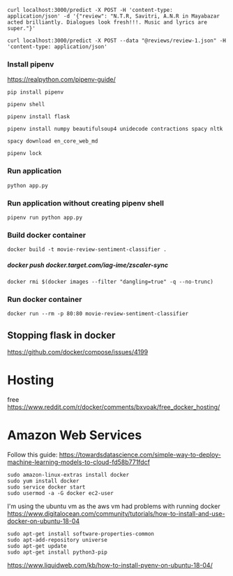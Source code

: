 ```
curl localhost:3000/predict -X POST -H 'content-type: application/json' -d '{"review": "N.T.R, Savitri, A.N.R in Mayabazar acted brilliantly. Dialogues look fresh!!!. Music and lyrics are super."}'

curl localhost:3000/predict -X POST --data "@reviews/review-1.json" -H 'content-type: application/json'
```

### Install pipenv

https://realpython.com/pipenv-guide/

`pip install pipenv`

`pipenv shell`

`pipenv install flask`

`pipenv install numpy beautifulsoup4 unidecode contractions spacy nltk`

`spacy download en_core_web_md`

`pipenv lock`

### Run application
`python app.py`

### Run application without creating pipenv shell
`pipenv run python app.py`

### Build docker container
`docker build -t movie-review-sentiment-classifier .`
##### docker push docker.target.com/iag-ime/zscaler-sync
`docker rmi $(docker images --filter "dangling=true" -q --no-trunc)`
### Run docker container
`docker run --rm -p 80:80 movie-review-sentiment-classifier`

## Stopping flask in docker
https://github.com/docker/compose/issues/4199

# Hosting
free https://www.reddit.com/r/docker/comments/bxvoak/free_docker_hosting/

# Amazon Web Services
Follow this guide: https://towardsdatascience.com/simple-way-to-deploy-machine-learning-models-to-cloud-fd58b771fdcf

```
sudo amazon-linux-extras install docker
sudo yum install docker
sudo service docker start
sudo usermod -a -G docker ec2-user
```


I'm using the ubuntu vm as the aws vm had problems with running docker
https://www.digitalocean.com/community/tutorials/how-to-install-and-use-docker-on-ubuntu-18-04

```
sudo apt-get install software-properties-common
sudo apt-add-repository universe
sudo apt-get update
sudo apt-get install python3-pip
```

https://www.liquidweb.com/kb/how-to-install-pyenv-on-ubuntu-18-04/